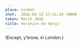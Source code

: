 ```yaml
---
place: London
shot:  2016-03-13 17:11:24 +0000
taken: March 2016
title: Veranico de março
---
```


(Except, y’know, in London.)
